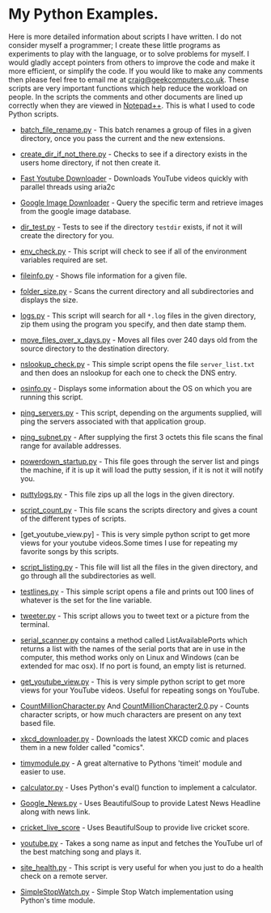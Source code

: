 
# My Python Examples.

Here is more detailed information about scripts I have written.  I do not consider myself a programmer; I create these little programs as experiments to play with the language, or to solve problems for myself.  I would gladly accept pointers from others to improve the code and make it more efficient, or simplify the code.  If you would like to make any comments then please feel free to email me at craig@geekcomputers.co.uk.
These scripts are very important functions which help reduce the workload on people.
In the scripts the comments and other documents are lined up correctly when they are viewed in [Notepad++](https://notepad-plus-plus.org/). This is what I used to code Python scripts.

- [batch_file_rename.py](https://github.com/geekcomputers/Python/blob/master/batch_file_rename.py) - This batch renames a group of files in a given directory, once you pass the current and the new extensions.

- [create_dir_if_not_there.py](https://github.com/geekcomputers/Python/blob/master/create_dir_if_not_there.py) - Checks to see if a directory exists in the users home directory, if not then create it.

- [Fast Youtube Downloader](https://github.com/geekcomputers/Python/blob/master/youtube-downloader%20fast.py) - Downloads YouTube videos quickly with parallel threads using aria2c

- [Google Image Downloader](https://github.com/geekcomputers/Python/tree/master/Google%20Image%20Downloader) - Query the specific term and retrieve images from the google image database.

- [dir_test.py](https://github.com/geekcomputers/Python/blob/master/dir_test.py) - Tests to see if the directory `testdir` exists, if not it will create the directory for you.

- [env_check.py](https://github.com/geekcomputers/Python/blob/master/env_check.py) - This script will check to see if all of the environment variables required are set.

- [fileinfo.py](https://github.com/geekcomputers/Python/blob/master/fileinfo.py) - Shows file information for a given file.

- [folder_size.py](https://github.com/geekcomputers/Python/blob/master/folder_size.py) - Scans the current directory and all subdirectories and displays the size.

- [logs.py](https://github.com/geekcomputers/Python/blob/master/logs.py) - This script will search for all `*.log` files in the given directory, zip them using the program you specify, and then date stamp them.

- [move_files_over_x_days.py](https://github.com/geekcomputers/Python/blob/master/move_files_over_x_days.py) - Moves all files over 240 days old from the source directory to the destination directory.

- [nslookup_check.py](https://github.com/geekcomputers/Python/blob/master/nslookup_check.py) - This simple script opens the file `server_list.txt` and then does an nslookup for each one to check the DNS entry.

- [osinfo.py](https://github.com/geekcomputers/Python/blob/master/osinfo.py) - Displays some information about the OS on which you are running this script.

- [ping_servers.py](https://github.com/geekcomputers/Python/blob/master/ping_servers.py) - This script, depending on the arguments supplied, will ping the servers associated with that application group.

- [ping_subnet.py](https://github.com/geekcomputers/Python/blob/master/ping_subnet.py) - After supplying the first 3 octets this file scans the final range for available addresses.

- [powerdown_startup.py](https://github.com/geekcomputers/Python/blob/master/powerdown_startup.py) - This file goes through the server list and pings the machine, if it is up it will load the putty session, if it is not it will notify you.

- [puttylogs.py](https://github.com/geekcomputers/Python/blob/master/puttylogs.py) -  This file zips up all the logs in the given directory.

- [script_count.py](https://github.com/geekcomputers/Python/blob/master/script_count.py) - This file scans the scripts directory and gives a count of the different types of scripts.

- [get_youtube_view.py] - This is very simple python script to get more views for your youtube videos.Some times I use for repeating my favorite songs by this scripts.

- [script_listing.py](https://github.com/geekcomputers/Python/blob/master/script_listing.py) - This file will list all the files in the given directory, and go through all the subdirectories as well.

- [testlines.py](https://github.com/geekcomputers/Python/blob/master/testlines.py) - This simple script opens a file and prints out 100 lines of whatever is the set for the line variable.

- [tweeter.py](https://github.com/geekcomputers/Python/blob/master/tweeter.py) - This script allows you to tweet text or a picture from the terminal.

- [serial_scanner.py](https://github.com/geekcomputers/Python/blob/master/serial_scanner.py) contains a method called ListAvailablePorts which returns a list with the names of the serial ports that are in use in the computer, this method works only on Linux and Windows (can be extended for mac osx). If no port is found, an empty list is returned.

- [get_youtube_view.py](https://github.com/geekcomputers/Python/blob/master/get_youtube_view.py) - This is very simple python script to get more views for your YouTube videos. Useful for repeating songs on YouTube.

- [CountMillionCharacter.py](https://github.com/geekcomputers/Python/blob/master/CountMillionCharacter.py) And [CountMillionCharacter2.0](https://github.com/geekcomputers/Python/blob/master/CountMillionCharacters-2.0.py).py - Counts character scripts, or how much characters are present on any text based file.

- [xkcd_downloader.py](https://github.com/geekcomputers/Python/blob/master/xkcd_downloader.py) - Downloads the latest XKCD comic and places them in a new folder called "comics".

- [timymodule.py](https://github.com/geekcomputers/Python/blob/master/timymodule.py) - A great alternative to Pythons 'timeit' module and easier to use.

- [calculator.py](https://github.com/geekcomputers/Python/blob/master/calculator.py) - Uses Python's eval() function to implement a calculator.

- [Google_News.py](https://github.com/geekcomputers/Python/blob/master/Google_News.py) - Uses BeautifulSoup to provide Latest News Headline along with news link.

- [cricket_live_score](https://github.com/geekcomputers/Python/blob/master/Cricket_score.py) - Uses BeautifulSoup to provide live cricket score.

- [youtube.py](https://github.com/geekcomputers/Python/blob/master/youtube.py) - Takes a song name as input and fetches the YouTube url of the best matching song and plays it.  

- [site_health.py](https://github.com/geekcomputers/Python/blob/master/site_health.py) - This script is very useful for when you just to do a health check on a remote server.

- [SimpleStopWatch.py](https://github.com/geekcomputers/Python/blob/master/SimpleStopWatch.py) - Simple Stop Watch implementation using Python's time module.
